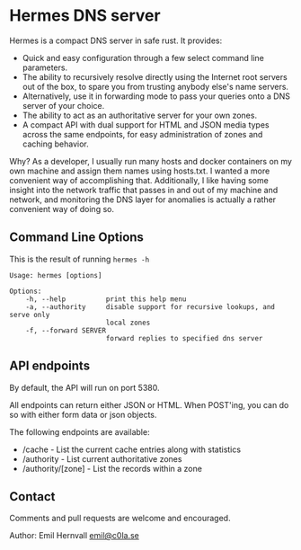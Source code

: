 Hermes DNS server
=================

Hermes is a compact DNS server in safe rust. It provides:

 * Quick and easy configuration through a few select command line parameters.
 * The ability to recursively resolve directly using the Internet root servers
   out of the box, to spare you from trusting anybody else's name servers.
 * Alternatively, use it in forwarding mode to pass your queries onto a DNS
   server of your choice.
 * The ability to act as an authoritative server for your own zones.
 * A compact API with dual support for HTML and JSON media types across the
   same endpoints, for easy administration of zones and caching behavior.

Why? As a developer, I usually run many hosts and docker containers on my own
machine and assign them names using hosts.txt. I wanted a more convenient way
of accomplishing that. Additionally, I like having some insight into the
network traffic that passes in and out of my machine and network, and
monitoring the DNS layer for anomalies is actually a rather convenient way of
doing so.

Command Line Options
--------------------

This is the result of running `hermes -h`

    Usage: hermes [options]

    Options:
        -h, --help          print this help menu
        -a, --authority     disable support for recursive lookups, and serve only
                            local zones
        -f, --forward SERVER
                            forward replies to specified dns server

API endpoints
-------------

By default, the API will run on port 5380.

All endpoints can return either JSON or HTML. When POST'ing, you can do so with
either form data or json objects.

The following endpoints are available:

 * /cache - List the current cache entries along with statistics
 * /authority - List current authoritative zones
 * /authority/[zone] - List the records within a zone

Contact
-------

Comments and pull requests are welcome and encouraged.

Author: Emil Hernvall <emil@c0la.se>
